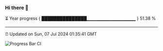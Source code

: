 ### Hi there 👋

⏳ Year progress { ███████████████▁▁▁▁▁▁▁▁▁▁▁▁▁▁▁ } 51.38 %

---

⏰ Updated on Sun, 07 Jul 2024 01:35:41 GMT

![Progress Bar CI](https://github.com/ZhaoGui/ZhaoGui/workflows/Progress%20Bar%20CI/badge.svg)

